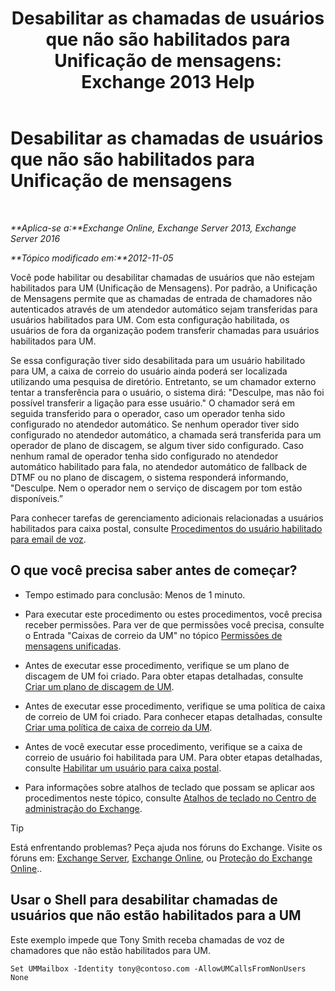 ﻿---
title: 'Desabilitar as chamadas de usuários que não são habilitados para Unificação de mensagens: Exchange 2013 Help'
TOCTitle: Desabilitar as chamadas de usuários que não são habilitados para Unificação de mensagens
ms:assetid: 272ff4ab-b4d9-4647-98e2-7c171f9dfc3f
ms:mtpsurl: https://technet.microsoft.com/pt-br/library/JJ673516(v=EXCHG.150)
ms:contentKeyID: 50485179
ms.date: 05/22/2018
mtps_version: v=EXCHG.150
ms.translationtype: MT
---

# Desabilitar as chamadas de usuários que não são habilitados para Unificação de mensagens

 

_**Aplica-se a:**Exchange Online, Exchange Server 2013, Exchange Server 2016_

_**Tópico modificado em:**2012-11-05_

Você pode habilitar ou desabilitar chamadas de usuários que não estejam habilitados para UM (Unificação de Mensagens). Por padrão, a Unificação de Mensagens permite que as chamadas de entrada de chamadores não autenticados através de um atendedor automático sejam transferidas para usuários habilitados para UM. Com esta configuração habilitada, os usuários de fora da organização podem transferir chamadas para usuários habilitados para UM.

Se essa configuração tiver sido desabilitada para um usuário habilitado para UM, a caixa de correio do usuário ainda poderá ser localizada utilizando uma pesquisa de diretório. Entretanto, se um chamador externo tentar a transferência para o usuário, o sistema dirá: "Desculpe, mas não foi possível transferir a ligação para esse usuário." O chamador será em seguida transferido para o operador, caso um operador tenha sido configurado no atendedor automático. Se nenhum operador tiver sido configurado no atendedor automático, a chamada será transferida para um operador de plano de discagem, se algum tiver sido configurado. Caso nenhum ramal de operador tenha sido configurado no atendedor automático habilitado para fala, no atendedor automático de fallback de DTMF ou no plano de discagem, o sistema responderá informando, "Desculpe. Nem o operador nem o serviço de discagem por tom estão disponíveis.”

Para conhecer tarefas de gerenciamento adicionais relacionadas a usuários habilitados para caixa postal, consulte [Procedimentos do usuário habilitado para email de voz](voice-mail-enabled-user-procedures-exchange-2013-help.md).

## O que você precisa saber antes de começar?

  - Tempo estimado para conclusão: Menos de 1 minuto.

  - Para executar este procedimento ou estes procedimentos, você precisa receber permissões. Para ver de que permissões você precisa, consulte o Entrada "Caixas de correio da UM" no tópico [Permissões de mensagens unificadas](unified-messaging-permissions-exchange-2013-help.md).

  - Antes de executar esse procedimento, verifique se um plano de discagem de UM foi criado. Para obter etapas detalhadas, consulte [Criar um plano de discagem de UM](create-a-um-dial-plan-exchange-2013-help.md).

  - Antes de executar esse procedimento, verifique se uma política de caixa de correio de UM foi criado. Para conhecer etapas detalhadas, consulte [Criar uma política de caixa de correio da UM](create-a-um-mailbox-policy-exchange-2013-help.md).

  - Antes de você executar esse procedimento, verifique se a caixa de correio de usuário foi habilitada para UM. Para obter etapas detalhadas, consulte [Habilitar um usuário para caixa postal](enable-a-user-for-voice-mail-exchange-2013-help.md).

  - Para informações sobre atalhos de teclado que possam se aplicar aos procedimentos neste tópico, consulte [Atalhos de teclado no Centro de administração do Exchange](keyboard-shortcuts-in-the-exchange-admin-center-exchange-online-protection-help.md).


> [!TIP]
> Está enfrentando problemas? Peça ajuda nos fóruns do Exchange. Visite os fóruns em: <A href="https://go.microsoft.com/fwlink/p/?linkid=60612">Exchange Server</A>, <A href="https://go.microsoft.com/fwlink/p/?linkid=267542">Exchange Online</A>, ou <A href="https://go.microsoft.com/fwlink/p/?linkid=285351">Proteção do Exchange Online</A>..



## Usar o Shell para desabilitar chamadas de usuários que não estão habilitados para a UM

Este exemplo impede que Tony Smith receba chamadas de voz de chamadores que não estão habilitados para UM.

    Set UMMailbox -Identity tony@contoso.com -AllowUMCallsFromNonUsers None

